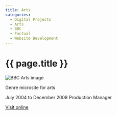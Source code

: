 ```yaml
---
title: Arts
categories:
  - Digital Projects
  - Arts
  - BBC
  - Factual
  - Website Development
---
```


# {{ page.title }}

![BBC Arts image](main_image.png)

Genre microsite for arts

July 2004 to December 2008 Production Manager

[Visit online](https://www.bbc.co.uk/arts/)
